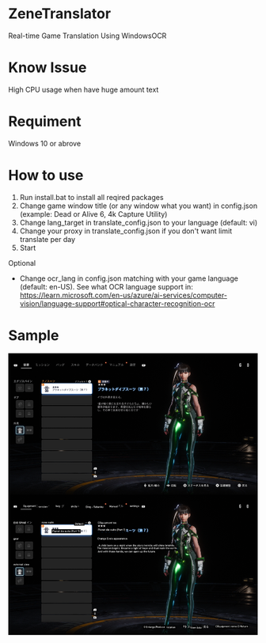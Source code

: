 # ZeneTranslator
Real-time Game Translation Using WindowsOCR
# Know Issue 
High CPU usage when have huge amount text
# Requiment
Windows 10 or abrove
# How to use
1. Run install.bat to install all reqired packages
2. Change game window title (or any window what you want) in config.json (example: Dead or Alive 6, 4k Capture Utility)
3. Change lang_target in translate_config.json to your language (default: vi)
4. Change your proxy in translate_config.json if you don't want limit translate per day
5. Start

Optional
- Change ocr_lang in config.json matching with your game language (default: en-US). See what OCR language support in: https://learn.microsoft.com/en-us/azure/ai-services/computer-vision/language-support#optical-character-recognition-ocr

# Sample
<img src="https://github.com/zeneisis/ZeneTranslator/blob/main/sample0.png">
